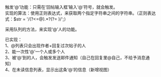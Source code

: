 触发‘@’功能：只需在‘回帖输入框’输入‘@’符号，就会触发。  
实现的算法：使用正则表达式，来获取两个指定字符串之间的字符串。（正则表达式：$str = '/(?<=@).*?(?= )/';）  


采用队列的方法，来实现‘@’人的功能。  
  

已实现：  
	1、@列表只会出现作者+回复过次帖子的人  
	2、能一次性‘@’一个人或多个人  
	3、被‘@’到的人，会触发发送邮件通知（自己在回复里@自己，不给予消息通知）  
	4、在未读信息列表，显示出这条‘@’的信息（新增视图）  

